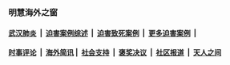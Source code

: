 
### 明慧海外之窗

####  [武汉肺炎](indexes/365.md?t=05140600) &nbsp;|&nbsp;  [迫害案例综述](indexes/328.md?t=05140600) &nbsp;|&nbsp; [迫害致死案例](indexes/277.md?t=05140600)  &nbsp;|&nbsp; [更多迫害案例](indexes/81.md?t=05140600)  &nbsp;|&nbsp; 
####  [时事评论](indexes/19.md?t=05140600) &nbsp;|&nbsp; [海外简讯](indexes/245.md?t=05140600)&nbsp;|&nbsp;  [社会支持](indexes/140.md?t=05140600) &nbsp;|&nbsp; [褒奖决议](indexes/282.md?t=05140600) &nbsp;|&nbsp; [社区报道](indexes/91.md?t=05140600)  &nbsp;|&nbsp; [天人之间](indexes/78.md?t=05140600) 

